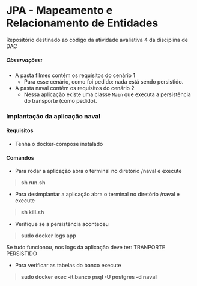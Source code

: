 # JPA - Mapeamento e Relacionamento de Entidades
Repositório destinado ao código da atividade avaliativa 4 da disciplina de DAC 

#####  Observações:
 - A pasta filmes contém os requisitos do cenário 1 
	- Para esse cenário, como foi pedido: nada está sendo persistido.
 - A pasta naval contém os requisitos do cenário 2 
	- Nessa aplicação existe uma classe `Main` que executa a persistência do transporte (como pedido).
### Implantação da aplicação naval
####  Requisitos
 - Tenha o docker-compose instalado
#### Comandos
- Para rodar a aplicação abra o terminal no diretório /naval e execute
>**sh run.sh**
- Para desimplantar a aplicação abra o terminal no diretório /naval e execute
>**sh kill.sh**
- Verifique se a persistência aconteceu
>**sudo docker logs app**

Se tudo funcionou, nos logs da aplicação deve ter: TRANPORTE PERSISTIDO
- Para verificar as tabelas do banco execute
>**sudo docker exec -it banco psql -U postgres -d naval**

